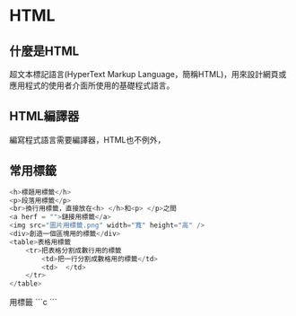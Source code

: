 # HTML

## 什麼是HTML 
超文本標記語言(HyperText Markup Language，簡稱HTML)，用來設計網頁或應用程式的使用者介面所使用的基礎程式語言。  

## HTML編譯器  
編寫程式語言需要編譯器，HTML也不例外，  



## 常用標籤
```c 
<h>標題用標籤</h>     
<p>段落用標籤</p>  
<br>換行用標籤，直接放在<h> </h>和<p> </p>之間  
<a herf = "">鏈接用標籤</a>    
<img src="圖片用標籤.png" width="寬" height="高" /> 
<div>創造一個區塊用的標籤</div> 
<table>表格用標籤  
    <tr>把表格分割成數行用的標籤  
        <td>把一行分割成數格用的標籤</td>  
        <td>  </td>  
    </tr>  
</table>   
```
<head>用標籤  
```c
```